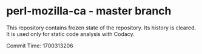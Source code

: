 # perl-mozilla-ca - master branch

This repository contains frozen state of the repository.
Its history is cleared. It is used only for static code
analysis with Codacy.

Commit Time: 1700313206